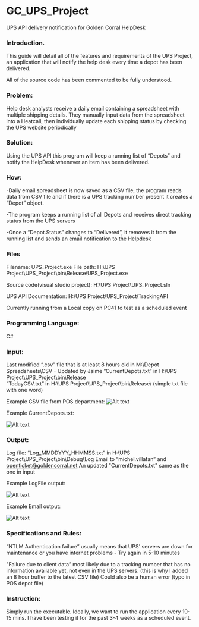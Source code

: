 # GC_UPS_Project
 UPS API delivery notification for Golden Corral HelpDesk


### Introduction.  

This guide will detail all of the features and requirements of the UPS Project, an application that will notify the help desk every time a depot has been delivered.

All of the source code has been commented to be fully understood.




### Problem:  

Help desk analysts receive a daily email containing a spreadsheet with multiple shipping details.
They manually input data from the spreadsheet into a Heatcall, then individually update each shipping status by checking the UPS website periodically


### Solution:  

Using the UPS API this program will keep a running list of “Depots” and notify the HelpDesk whenever an item has been delivered.


   ### How:  
   -Daily email spreadsheet is now saved as a CSV file, the program reads data from CSV file and if there is a UPS tracking number present it creates a
    “Depot” object.  
    
   -The program keeps a running list of all Depots and receives direct tracking status from the UPS servers  
   
   -Once a “Depot.Status” changes to “Delivered”, it removes it from the running list and sends an email notification to the Helpdesk

            
### Files  

Filename: UPS_Project.exe
File path: H:\UPS Project\UPS_Project\bin\Release\UPS_Project.exe  

Source code(visual studio project): H:\UPS Project\UPS_Project.sln  

UPS API Documentation: H:\UPS Project\UPS_Project\TrackingAPI

Currently running from a Local copy on PC41 to test as a scheduled event




### Programming Language:  

C#




### Input:  

Last modified “.csv” file that is at least 8 hours old in M:\Depot Spreadsheets\CSV - Updated by Jaime
”CurrentDepots.txt” in H:\UPS Project\UPS_Project\bin\Release\
”TodayCSV.txt” in H:\UPS Project\UPS_Project\bin\Release\   (simple txt file with one word)

 Example CSV file from POS department:
![Alt text](https://i.ibb.co/3WSJhky/CSV.png)

Example CurrentDepots.txt:  

![Alt text](https://i.ibb.co/X48dyP1/Current-Depots.png)





### Output:  

Log file: “Log_MMDDYYY_HHMMSS.txt” in H:\UPS Project\UPS_Project\bin\Debug\Log
Email to “michel.villafan” and openticket@goldencorral.net
An updated "CurrentDepots.txt" same as the one in input
 
Example LogFile output:  

![Alt text](https://i.ibb.co/5Gqsb7Z/log.png)  

Example Email output:  

![Alt text](https://i.ibb.co/NZCQXWf/email.png)




### Specifications and Rules:  
  
“NTLM Authentication failure” usually means that UPS' servers are down for maintenance or you have internet problems - Try again in 5-10 minutes

"Failure due to client data” most likely due to a tracking number that has no information available yet, not even in the UPS servers. (this is why I added an 8 hour buffer to the latest CSV file)
    Could also be a human error (typo in POS depot file)


### Instruction:  

Simply run the executable.
Ideally, we want to run the application every 10-15 mins. 
I have been testing it for the past 3-4 weeks as a scheduled event.
